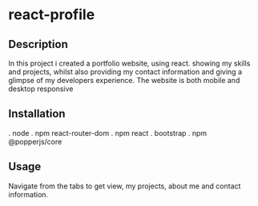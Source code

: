 # react-profile

## Description

In this project i created a portfolio website, using react. showing my skills and projects, whilst also providing my contact information and giving a glimpse of my developers experience. The website is both mobile and desktop responsive 

## Installation

. node
. npm react-router-dom
. npm react
. bootstrap
. npm @popperjs/core




## Usage

Navigate from the tabs to get view, my projects, about me and contact information.

